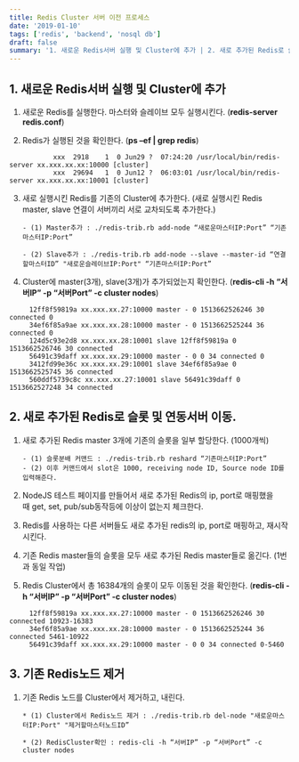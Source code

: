 ```yaml
---
title: Redis Cluster 서버 이전 프로세스
date: '2019-01-10'
tags: ['redis', 'backend', 'nosql db']
draft: false
summary: '1. 새로운 Redis서버 실행 및 Cluster에 추가 | 2. 새로 추가된 Redis로 슬롯 및 연동서버 이동 | 3. 기존 Redis노드 제거'
---
```


## 1. 새로운 Redis서버 실행 및 Cluster에 추가

1. 새로운 Redis를 실행한다. 마스터와 슬레이브 모두 실행시킨다. (**redis-server redis.conf**)

2. Redis가 실행된 것을 확인한다. (**ps –ef | grep redis**)

```
           xxx  2918    1  0 Jun29 ?  07:24:20 /usr/local/bin/redis-server xx.xxx.xx.xx:10000 [cluster]
           xxx  29694   1  0 Jun12 ?  06:03:01 /usr/local/bin/redis-server xx.xxx.xx.xx:10001 [cluster]
```

3.  새로 실행시킨 Redis를 기존의 Cluster에 추가한다. (새로 실행시킨 Redis master, slave 연결이 서버끼리 서로 교차되도록 추가한다.)

        - (1) Master추가 : ./redis-trib.rb add-node “새로운마스터IP:Port” “기존마스터IP:Port”

        - (2) Slave추가 : ./redis-trib.rb add-node --slave --master-id “연결할마스터ID” "새로운슬레이브IP:Port" “기존마스터IP:Port”

4.  Cluster에 master(3개), slave(3개)가 추가되었는지 확인한다. (**redis-cli -h “서버IP” -p “서버Port” -c cluster nodes**)

```
     12ff8f59819a xx.xxx.xx.27:10000 master - 0 1513662526246 30 connected 0
     34ef6f85a9ae xx.xxx.xx.28:10000 master - 0 1513662525244 36 connected 0
     124d5c93e2d8 xx.xxx.xx.28:10001 slave 12ff8f59819a 0 1513662526746 30 connected
     56491c39daff xx.xxx.xx.29:10000 master - 0 0 34 connected 0
     3412fd99e36c xx.xxx.xx.29:10001 slave 34ef6f85a9ae 0 1513662525745 36 connected
     560ddf5739c8c xx.xxx.xx.27:10001 slave 56491c39daff 0 1513662527248 34 connected
```

## 2. 새로 추가된 Redis로 슬롯 및 연동서버 이동.

1.  새로 추가된 Redis master 3개에 기존의 슬롯을 일부 할당한다. (1000개씩)

        - (1) 슬롯분배 커맨드 : ./redis-trib.rb reshard “기존마스터IP:Port”
        - (2) 이후 커맨드에서 slot은 1000, receiving node ID, Source node ID를 입력해준다.

2.  NodeJS 테스트 페이지를 만들어서 새로 추가된 Redis의 ip, port로 매핑했을 때 get, set, pub/sub동작등에 이상이 없는지 체크한다.

3.  Redis를 사용하는 다른 서버들도 새로 추가된 redis의 ip, port로 매핑하고, 재시작시킨다.

4.  기존 Redis master들의 슬롯을 모두 새로 추가된 Redis master들로 옮긴다. (1번과 동일 작업)

5.  Redis Cluster에서 총 16384개의 슬롯이 모두 이동된 것을 확인한다. (**redis-cli -h “서버IP” -p “서버Port” -c cluster nodes**)

```
     12ff8f59819a xx.xxx.xx.27:10000 master - 0 1513662526246 30 connected 10923-16383
     34ef6f85a9ae xx.xxx.xx.28:10000 master - 0 1513662525244 36 connected 5461-10922
     56491c39daff xx.xxx.xx.29:10000 master - 0 0 34 connected 0-5460
```

## 3. 기존 Redis노드 제거

1.  기존 Redis 노드를 Cluster에서 제거하고, 내린다.

        * (1) Cluster에서 Redis노드 제거 : ./redis-trib.rb del-node "새로운마스터IP:Port" "제거할마스터노드ID”

        * (2) RedisCluster확인 : redis-cli -h “서버IP” -p “서버Port” -c cluster nodes
